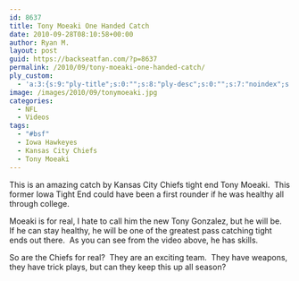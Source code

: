 ```yaml
---
id: 8637
title: Tony Moeaki One Handed Catch
date: 2010-09-28T08:10:58+00:00
author: Ryan M.
layout: post
guid: https://backseatfan.com/?p=8637
permalink: /2010/09/tony-moeaki-one-handed-catch/
ply_custom:
  - 'a:3:{s:9:"ply-title";s:0:"";s:8:"ply-desc";s:0:"";s:7:"noindex";s:0:"";}'
image: /images/2010/09/tonymoeaki.jpg
categories:
  - NFL
  - Videos
tags:
  - "#bsf"
  - Iowa Hawkeyes
  - Kansas City Chiefs
  - Tony Moeaki
---
```


<div class="entry">
  <p>
  </p>

  <p>
    This is an amazing catch by Kansas City Chiefs tight end Tony Moeaki.  This former Iowa Tight End could have been a first rounder if he was healthy all through college.
  </p>

  <p>
    Moeaki is for real, I hate to call him the new Tony Gonzalez, but he will be.  If he can stay healthy, he will be one of the greatest pass catching tight ends out there.  As you can see from the video above, he has skills.
  </p>

  <p>
    So are the Chiefs for real?  They are an exciting team.  They have weapons, they have trick plays, but can they keep this up all season?
  </p>
</div>
